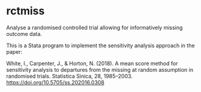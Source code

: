 # rctmiss

Analyse a randomised controlled trial allowing for informatively missing outcome data.

This is a Stata program to implement the sensitivity analysis approach in the paper:

White, I., Carpenter, J., & Horton, N. (2018). A mean score method for sensitivity analysis to departures from the missing at random assumption in randomised trials. Statistica Sinica, 28, 1985–2003. 
https://doi.org/10.5705/ss.202016.0308
